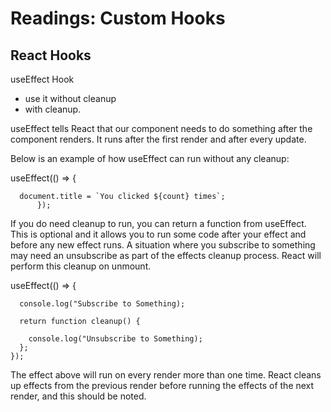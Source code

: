 # Readings: Custom Hooks
<!-- ### Author -->

## React Hooks

useEffect Hook

- use it without cleanup
- with cleanup.

useEffect tells React that our component needs to do something after the component renders. It runs after the first render and after every update.

Below is an example of how useEffect can run without any cleanup:

  useEffect(() => {

      document.title = `You clicked ${count} times`;
          });

If you do need cleanup to run, you can return a function from useEffect. This is optional and it allows you to run some code after your effect and before any new effect runs. A situation where you subscribe to something may need an unsubscribe as part of the effects cleanup process. React will perform this cleanup on unmount.

useEffect(() => {

      console.log("Subscribe to Something);

      return function cleanup() {

        console.log("Unsubscribe to Something);
      };
    });

The effect above will run on every render more than one time. React cleans up effects from the previous render before running the effects of the next render, and this should be noted.